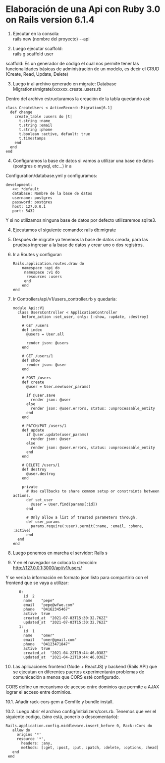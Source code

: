 # Elaboración de una Api con Ruby 3.0 on Rails version 6.1.4
1. Ejecutar en la consola:  
rails new (nombre del proyecto) --api

2. Luego ejecutar scaffold:   
rails g scaffold user 

scaffold: Es un generador de código el cual nos permite tener las funcionalidades básicas de administración de un modelo, es decir el CRUD (Create, Read, Update, Delete)

3. Luego ir al archivo generado en migrate:
Database Migrations/migrate/xxxxxx_create_users.rb

Dentro del archivo estructuramos la creación de la tabla quedando así:

    class CreateUsers < ActiveRecord::Migration[6.1]
      def change
        create_table :users do |t|
          t.string :name
          t.string :email
          t.string :phone
          t.boolean :active, default: true
          t.timestamps
        end
      end
    end


4. Configuramos la base de datos
si vamos a utilizar una base de datos (postgres o mysql, etc...) ir a

Configuration/database.yml y configuramos:

    development:
       <<: *default
       database: Nombre de la base de datos
       username: postgres
       password: postgres
       host: 127.0.0.1
       port: 5432    
      
      
Y si no utilizamos ninguna base de datos por defecto utilizaremos sqlite3.

4. Ejecutamos el siguiente comando:
rails db:migrate

5. Después de migrate ya tenemos la base de datos creada, para las pruebas ingresar a la base de datos y crear uno o dos registros.

6. Ir a Routes y configurar:

       Rails.application.routes.draw do
           namespace :api do
            namespace :v1 do
             resources :users
            end
           end
       end
       
 7. Ir Controllers/api/v1/users_controller.rb y quedaría:

        module Api::V1
          class UsersController < ApplicationController
            before_action :set_user, only: [:show, :update, :destroy]

            # GET /users
            def index
              @users = User.all

              render json: @users
            end

            # GET /users/1
            def show
              render json: @user
            end

            # POST /users
            def create
              @user = User.new(user_params)

              if @user.save
                render json: @user
              else
                render json: @user.errors, status: :unprocessable_entity
              end
            end

            # PATCH/PUT /users/1
            def update
              if @user.update(user_params)
                render json: @user
              else
                render json: @user.errors, status: :unprocessable_entity
              end
            end

            # DELETE /users/1
            def destroy
              @user.destroy
            end

            private
              # Use callbacks to share common setup or constraints between actions.
              def set_user
                @user = User.find(params[:id])
              end

              # Only allow a list of trusted parameters through.
              def user_params
                params.require(:user).permit(:name, :email, :phone, :active)
              end
          end
        end


8. Luego ponemos en marcha el servidor:
Rails s

9. Y en el navegador se coloca la dirección:
http://127.0.0.1:3000/api/v1/users/

Y se vería la información en formato json listo para compartirlo con el frontend que se vaya a utilizar:
	
          0:	
            id	2
            name	"pepe"
            email	"pepe@wfwe.com"
            phone	"04162345467"
            active	true
            created_at	"2021-07-03T15:30:32.762Z"
            updated_at	"2021-07-03T15:30:32.762Z"
          1:
            id	1
            name	"omer"
            email	"omer@gmail.com"
            phone	"04123471847"
            active	true
            created_at	"2021-04-22T19:44:46.038Z"
            updated_at	"2021-04-22T19:44:46.038Z"

10. Las aplicaciones frontend (Node + ReactJS) y backend (Rails API) que se ejecutan en diferentes puertos experimentarán problemas de comunicación a menos que CORS esté configurado.

CORS define un mecanismo de acceso entre dominios que permite a AJAX lograr el acceso entre dominios.

10.1. Añadir rack-cors gem a Gemfile y bundle install.

10.2. Luego abrir el archivo config/initializers/cors.rb.
Tenemos que ver el siguiente codigo, (sino está, ponerlo o descomentarlo):

	Rails.application.config.middleware.insert_before 0, Rack::Cors do
	   allow do
	     origins '*'
	     resource '*',
	       headers: :any,
	       methods: [:get, :post, :put, :patch, :delete, :options, :head]
	   end
	 end

